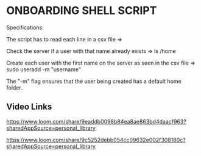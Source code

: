 # ONBOARDING SHELL SCRIPT
Specifications:

The script has to read each line in a csv file => 

Check the server if a user with that name already exists => ls /home

Create each user with the first name on the server as seen in the csv file => sudo useradd -m "username"

The "-m" flag ensures that the user being created has a default home folder.

## Video Links

https://www.loom.com/share/9eaddb0098b84ea8ae863bd4daacf963?sharedAppSource=personal_library

https://www.loom.com/share/9c5252debb054cc09632e002f308180c?sharedAppSource=personal_library

